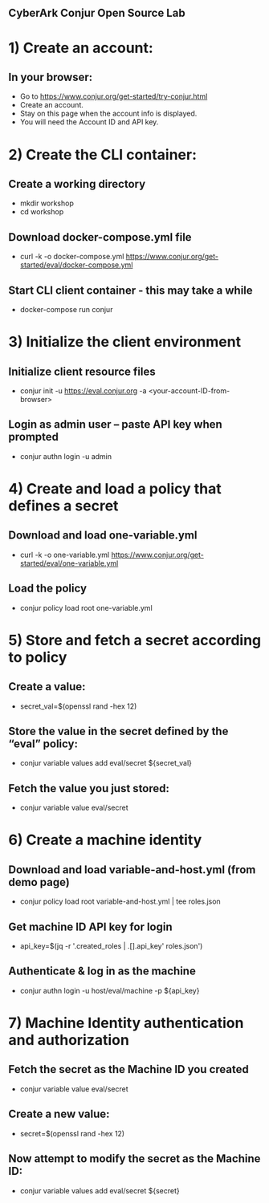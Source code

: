 ## CyberArk Conjur Open Source Lab


# 1) Create an account:

## In your browser:
 - Go to https://www.conjur.org/get-started/try-conjur.html
 - Create an account.
 - Stay on this page when the account info is displayed.
 - You will need the Account ID and API key.


# 2) Create the CLI container:

## Create a working directory
- mkdir workshop
- cd workshop

## Download docker-compose.yml file
- curl -k -o docker-compose.yml https://www.conjur.org/get-started/eval/docker-compose.yml

## Start CLI client container - this may take a while
- docker-compose run conjur


# 3) Initialize the client environment

## Initialize client resource files
- conjur init -u https://eval.conjur.org -a \<your-account-ID-from-browser\>

## Login as admin user – paste API key when prompted
- conjur authn login -u admin


# 4) Create and load a policy that defines a secret

##  Download and load one-variable.yml
- curl -k -o one-variable.yml https://www.conjur.org/get-started/eval/one-variable.yml

## Load the policy
- conjur policy load root one-variable.yml


# 5) Store and fetch a secret according to policy

## Create a value:
- secret_val=$(openssl rand -hex 12)

## Store the value in the secret defined by the “eval” policy:
- conjur variable values add eval/secret ${secret_val}

## Fetch the value you just stored:
- conjur variable value eval/secret


# 6) Create a machine identity

## Download and load variable-and-host.yml (from demo page)
- conjur policy load root variable-and-host.yml | tee roles.json

## Get machine ID API key for login
- api_key=$(jq -r '.created_roles | .[].api_key' roles.json')

## Authenticate & log in as the machine 
- conjur authn login -u host/eval/machine -p ${api_key}


# 7) Machine Identity authentication and authorization

## Fetch the secret as the Machine ID you created
- conjur variable value eval/secret

## Create a new value:
- secret=$(openssl rand -hex 12)

## Now attempt to modify the secret as the Machine ID:
- conjur variable values add eval/secret ${secret}
